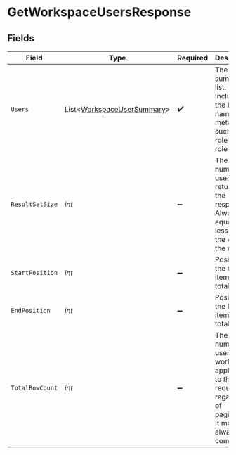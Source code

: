 # GetWorkspaceUsersResponse


## Fields

| Field                                                                                                                        | Type                                                                                                                         | Required                                                                                                                     | Description                                                                                                                  |
| ---------------------------------------------------------------------------------------------------------------------------- | ---------------------------------------------------------------------------------------------------------------------------- | ---------------------------------------------------------------------------------------------------------------------------- | ---------------------------------------------------------------------------------------------------------------------------- |
| `Users`                                                                                                                      | List<[WorkspaceUserSummary](../../Models/Components/WorkspaceUserSummary.md)>                                                | :heavy_check_mark:                                                                                                           | The user summary list. Includes the ID, name, and metadata such as the role ID and role name                                 |
| `ResultSetSize`                                                                                                              | *int*                                                                                                                        | :heavy_minus_sign:                                                                                                           | The number of users returned in the response. Always equal or less than the `count` of the request                           |
| `StartPosition`                                                                                                              | *int*                                                                                                                        | :heavy_minus_sign:                                                                                                           | Position of the first item in the total results                                                                              |
| `EndPosition`                                                                                                                | *int*                                                                                                                        | :heavy_minus_sign:                                                                                                           | Position of the last item in the total results                                                                               |
| `TotalRowCount`                                                                                                              | *int*                                                                                                                        | :heavy_minus_sign:                                                                                                           | The total number of users in the workspace applicable to the request regardless of pagination. It may not always be computed |